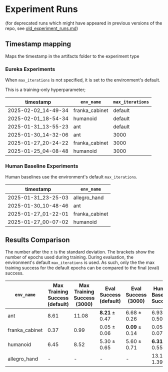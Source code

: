 # Experiment Runs
(for deprecated runs which might have appeared in previous versions of the repo, see [old_experiment_runs.md](./old_experiment_runs.md))

## Timestamp mapping
Maps the timestamp in the artifacts folder to the experiment type

### Eureka Experiments
When `max_iterations` is not specified, it is set to the environment's default.

This is a training-only hyperparameter;


| timestamp | `env_name` | `max_iterations` |
|-----------|-----------|----------------|
| 2025-02-02_14-49-34 | franka_cabinet | default |
| 2025-02-01_18-54-34 | humanoid | default |
| 2025-01-31_13-55-23 | ant | default |
| 2025-01-30_14-32-06 | ant | 3000 |
| 2025-01-27_20-24-22 | franka_cabinet | 3000 |
| 2025-01-25_04-08-48 | humanoid | 3000 |

### Human Baseline Experiments
Human baselines use the environment's default `max_iterations`.

| timestamp | `env_name` |
|-----------|-----------|
| 2025-01-31_23-25-03 | allegro_hand |
| 2025-01-30_10-48-46 | ant |
| 2025-01-27_01-22-01 | franka_cabinet |
| 2025-01-27_00-07-02 | humanoid |

## Results Comparison
The number after the $\pm$ is the standard deviation. The brackets show the number of epochs used during training.
During evaluation, the environment's default `max_iterations` is used.
As such, only the the max training success for the default epochs can be compared to the final (eval) success.

| `env_name` | Max Training Success (default) | Max Training Success (3000) | Eval Success (default) | Eval Success (3000) | Human Baseline Success | Correlation (default) | Correlation (3000) |
|-----------|--------------------------|-------------------------|-------------------|------------------|-------------------|-------------------|-----------------|
| ant | 8.61 | 11.08 | **8.21** ± 0.47 | 6.68 ± 0.26 | 6.93 ± 0.50 | 0.92 ± 0.01 | 0.97 ± 0.00 |
| franka_cabinet | 0.37 | 0.99 | 0.05 ± 0.06 | **0.09** ± 0.14 | 0.05 ± 0.07 | 0.60 ± 0.19 | 0.77 ± 0.28 |
| humanoid | 6.45 | 8.52 | 5.30 ± 0.65 | 5.60 ± 0.71 | **6.31** ± 0.55 | 1.00 ± 0.00 | 0.98 ± 0.01 |
| allegro_hand | - | - | - | - | 13.11 ± 1.39 | - | - |

